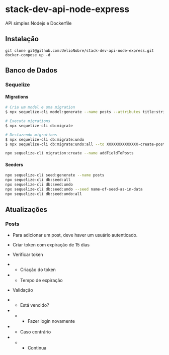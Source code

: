 # stack-dev-api-node-express

API simples Nodejs e Dockerfile

## Instalação

```
git clone git@github.com:UelioNobre/stack-dev-api-node-express.git
docker-compose up -d
```

## Banco de Dados

### Sequelize

#### Migrations

```bash
# Cria um model e uma migration
$ npx sequelize-cli model:generate --name posts --attributes title:string,text:string

# Executa migrations
$ npx sequelize-cli db:migrate

# Desfazendo migrations
$ npx sequelize-cli db:migrate:undo
$ npx sequelize-cli db:migrate:undo:all --to XXXXXXXXXXXXXX-create-posts.js
```

```bash
npx sequelize-cli migration:create --name addFieldToPosts
```

#### Seeders
```bash
npx sequelize-cli seed:generate --name posts
npx sequelize-cli db:seed:all
npx sequelize-cli db:seed:undo
npx sequelize-cli db:seed:undo --seed name-of-seed-as-in-data
npx sequelize-cli db:seed:undo:all
```

## Atualizações
### Posts

- Para adicionar um post, deve haver um usuário autenticado.
- Criar token com expiração de 15 dias
- Verificar token
- - Criação do token
- - Tempo de expiração

- Validação
- - Está vencido?
- - - Fazer login novamente
- - Caso contrário
- - - Continua
